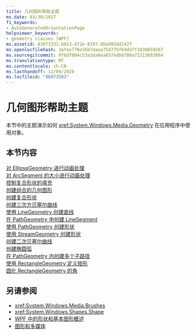```yaml
---
title: 几何图形帮助主题
ms.date: 03/30/2017
f1_keywords:
- AutoGeneratedOrientationPage
helpviewer_keywords:
- geometry classes [WPF]
ms.assetid: 83873331-b013-472e-8197-8ba993dd242f
ms.openlocfilehash: 3afee770e36b7daea754775f64dd7f1030659267
ms.sourcegitcommit: 9f6df084c53a3da0ea657ed0d708a72213683084
ms.translationtype: MT
ms.contentlocale: zh-CN
ms.lasthandoff: 12/09/2020
ms.locfileid: "96973583"
---
```

# <a name="geometries-how-to-topics"></a>几何图形帮助主题
本节中的主题演示如何 <xref:System.Windows.Media.Geometry> 在应用程序中使用对象。  
  
## <a name="in-this-section"></a>本节内容  
 [对 EllipseGeometry 进行动画处理](how-to-animate-an-ellipsegeometry.md)  
 [对 ArcSegment 的大小进行动画处理](how-to-animate-the-size-of-an-arcsegment.md)  
 [控制复合形状的填充](how-to-control-the-fill-of-a-composite-shape.md)  
 [创建组合的几何图形](how-to-create-a-combined-geometry.md)  
 [创建复合形状](how-to-create-a-composite-shape.md)  
 [创建三次方贝塞尔曲线](how-to-create-a-cubic-bezier-curve.md)  
 [使用 LineGeometry 创建直线](how-to-create-a-line-using-a-linegeometry.md)  
 [在 PathGeometry 中创建 LineSegment](how-to-create-a-linesegment-in-a-pathgeometry.md)  
 [使用 PathGeometry 创建形状](how-to-create-a-shape-by-using-a-pathgeometry.md)  
 [使用 StreamGeometry 创建形状](how-to-create-a-shape-using-a-streamgeometry.md)  
 [创建二次贝塞尔曲线](how-to-create-a-quadratic-bezier-curve.md)  
 [创建椭圆弧](how-to-create-an-elliptical-arc.md)  
 [在 PathGeometry 内创建多个子路径](how-to-create-multiple-subpaths-within-a-pathgeometry.md)  
 [使用 RectangleGeometry 定义矩形](how-to-define-a-rectangle-using-a-rectanglegeometry.md)  
 [圆化 RectangleGeometry 的角](how-to-round-the-corners-of-a-rectanglegeometry.md)  
  
## <a name="see-also"></a>另请参阅

- <xref:System.Windows.Media.Brushes>
- <xref:System.Windows.Shapes.Shape>
- [WPF 中的形状和基本图形概述](shapes-and-basic-drawing-in-wpf-overview.md)
- [图形和多媒体](index.md)
